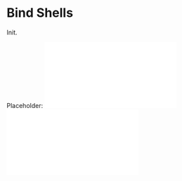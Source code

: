 
# Bind Shells
Init.

Placeholder:
![](/nested-repos/PNPT-study-guide/PEH/exploit-basics/shells.md)
![](nested-repos/PNPT-study-guide/PEH/exploit-basics/shells.md)